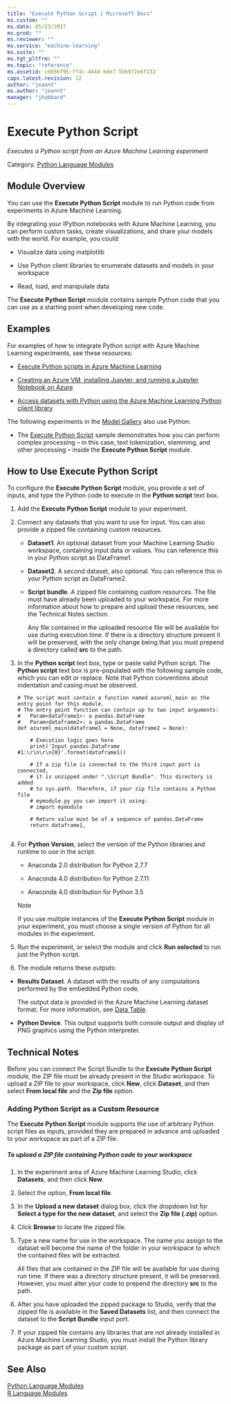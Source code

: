 ```yaml
---
title: "Execute Python Script | Microsoft Docs"
ms.custom: ""
ms.date: 05/23/2017
ms.prod: ""
ms.reviewer: ""
ms.service: "machine-learning"
ms.suite: ""
ms.tgt_pltfrm: ""
ms.topic: "reference"
ms.assetid: cdb56f95-7f4c-404d-bde7-5bb972e6f232
caps.latest.revision: 12
author: "jeannt"
ms.author: "jeannt"
manager: "jhubbard"
---
```

# Execute Python Script
*Executes a Python script from an Azure Machine Learning experiment*  
  
 Category: [Python Language Modules](python-language-modules.md)  
  
## Module Overview  
 You can use the **Execute Python Script** module to run Python code from experiments in Azure Machine Learning.  
  
 By integrating your IPython notebooks with Azure Machine Learning, you can perform custom tasks, create visualizations, and share your models with the world. For example, you could:  
  
-   Visualize data using matplotlib  
  
-   Use Python client libraries to enumerate datasets and models in your workspace  
  
-   Read, load, and manipulate data  
  
 The **Execute Python Script** module contains sample Python code that you can use as a starting point when developing new code.  
  
## Examples  
 For examples of how to integrate Python script with Azure Machine Learning experiments, see these resources:  
  
-   [Execute Python scripts in Azure Machine Learning](https://docs.microsoft.com/azure/machine-learning/machine-learning-execute-python-scripts)  
  
-   [Creating an Azure VM, installing Jupyter, and running a Jupyter Notebook on Azure](https://docs.microsoft.com/azure/virtual-machines/linux/jupyter-notebook)  
  
-   [Access datasets with Python using the Azure Machine Learning Python client library](https://docs.microsoft.com/azure/machine-learning/machine-learning-python-data-access)  
  
 The following experiments in the [Model Gallery](https://gallery.cortanaintelligence.com/) also use Python:  
  
-   The [Execute Python Script](http://go.microsoft.com/fwlink/p/?LinkId=525942) sample demonstrates how you can perform complex processing – in this case, text tokenization, stemming, and other processing – inside the **Execute Python Script** module.  
  
## How to Use Execute Python Script  
 To configure the **Execute Python Script** module, you provide a set of inputs, and type the Python code to execute in the **Python script** text box.  
  
1.  Add the **Execute Python Script** module to your experiment.  
  
2.  Connect any datasets that you want to use for input. You can also provide a zipped file containing custom resources.  
  
    -   **Dataset1**.   An optional dataset from your Machine Learning Studio workspace, containing input data or values. You can reference this in your Python script as DataFrame1. 
  
    -   **Dataset2**.   A second dataset, also optional. You can reference this in your Python script as DataFrame2. 
  
    -   **Script bundle**.   A zipped file containing custom resources. The file must have already been uploaded to your workspace. For more information about how to prepare and upload these resources, see the Technical Notes section.  
  
         Any file contained in the uploaded resource file will be available for use during execution time. If there is a directory structure present it will be preserved, with the only change being that you must prepend a directory called **src** to the path.  
  
3.  In the **Python script** text box, type or paste valid Python script. The **Python script** text box is pre-populated with the following sample code, which you can edit or replace. Note that Python conventions about indentation and casing must be observed. 
  
    ```  
    # The script must contain a function named azureml_main as the entry point for this module.  
    # The entry point function can contain up to two input arguments:  
    #   Param<dataframe1>: a pandas.DataFrame  
    #   Param<dataframe2>: a pandas.DataFrame  
    def azureml_main(dataframe1 = None, dataframe2 = None):  
  
        # Execution logic goes here  
        print('Input pandas.DataFrame #1:\r\n\r\n{0}'.format(dataframe1))  
  
        # If a zip file is connected to the third input port is connected,  
        # it is unzipped under ".\Script Bundle". This directory is added  
        # to sys.path. Therefore, if your zip file contains a Python file  
        # mymodule.py you can import it using:  
        # import mymodule  
  
        # Return value must be of a sequence of pandas.DataFrame  
        return dataframe1,  
  
    ```  
  
4.  For **Python Version**, select the version of the Python libraries and runtime to use in the script.  
  
    -   Anaconda 2.0 distribution for Python 2.7.7  
  
    -   Anaconda 4.0 distribution for Python 2.7.11 
  
    -   Anaconda 4.0 distribution for Python 3.5  
  
    > [!NOTE]
    >  If you use multiple instances of the **Execute Python Script** module in your experiment, you must choose a single version of Python for all modules in the experiment.  
  
5.  Run the experiment, or select the module and click **Run selected** to run just the Python script.  
  
6.  The module returns these outputs:  
  
-   **Results Dataset**.   A dataset with the results of any computations performed by the embedded Python code.  
  
     The output data is provided in  the Azure Machine Learning dataset format. For more information, see [Data Table](data-table.md).  
  
-   **Python Device**.    This output supports both console output and display of PNG graphics using the Python interpreter.  
  
##  <a name="bkmk_TechnicalNotes"></a> Technical Notes  
 Before you can connect the Script Bundle to the **Execute Python Script** module, the ZIP file must be already present in the Studio workspace. To upload a ZIP file to your workspace, click **New**, click **Dataset**, and then select **From local file** and the **Zip file** option.  
  
### Adding Python Script as a Custom Resource  
 The **Execute Python Script** module supports the use of arbitrary Python script files as inputs, provided they are prepared in advance and uploaded to your workspace as part of a ZIP file.  
  
##### To upload a ZIP file containing Python code to your workspace  
  
1.  In the experiment area of Azure Machine Learning Studio, click **Datasets**, and then click **New**.  
  
2.  Select the  option, **From local file**.  
  
3.  In the **Upload a new dataset** dialog box,  click the dropdown list for **Select a type for the new dataset**, and select the **Zip file (.zip)** option.  
  
4.  Click **Browse** to locate the zipped file.  
  
5.  Type a new name for use in the workspace. The name you assign to the dataset will become the name of the folder in your workspace to which the contained files will be extracted.  
  
     All files that are contained in the ZIP file will be available for use during run time. If there was a directory structure present, it will be preserved. However, you must alter your code to prepend the directory **src** to the path.  
  
6.  After you have uploaded the zipped package to Studio, verify that the zipped file is available in the **Saved Datasets** list, and then connect the dataset to the **Script Bundle** input port.  
  
7.  If your zipped file contains any libraries that are not already installed in Azure Machine Learning Studio, you must install the Python library package as part of your custom script.  
  
## See Also  
 [Python Language Modules](python-language-modules.md)   
 [R Language Modules](r-language-modules.md)